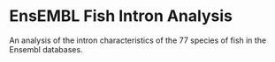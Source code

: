 # EnsEMBL Fish Intron Analysis

An analysis of the intron characteristics of the 77 species of fish in the Ensembl databases.
